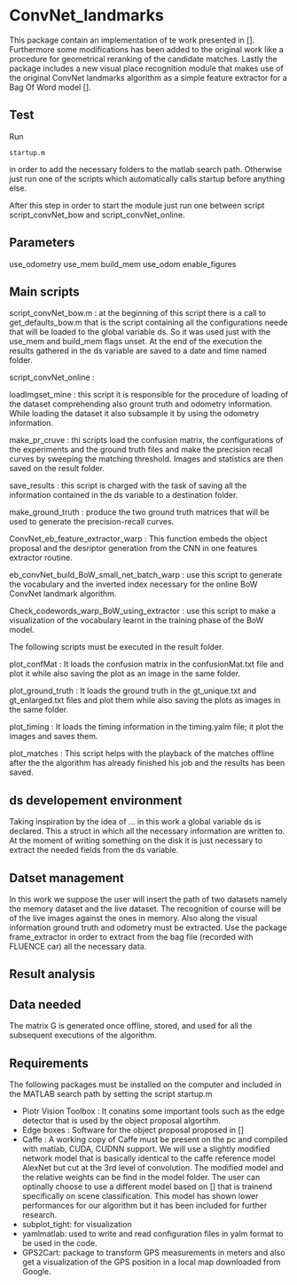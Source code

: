 # ConvNet_landmarks

This package contain an implementation of te work presented in []. Furthermore
some modifications has been added to the original work like a procedure for
geometrical reranking of the candidate matches. Lastly the package includes
a new visual place recognition module that makes use of the original ConvNet
landmarks algorithm as a simple feature extractor for a Bag Of Word model [].

## Test

Run 

	startup.m

in order to add the necessary folders to the matlab search path. 
Otherwise just run one of the scripts which automatically calls startup 
before anything else.

After this step in order to start the module just run one between script
script_convNet_bow and script_convNet_online.

## Parameters

use_odometry
use_mem
build_mem
use_odom
enable_figures

## Main scripts

script_convNet_bow.m :  at the beginning of this script there is a call to
                        get_defaults_bow.m that is the script containing all
                        the configurations neede that will be loaded to the
                        global variable ds. So it was used just with the use_mem
                        and build_mem flags unset. At the end of the execution
                        the results gathered in the ds variable are saved to 
                        a date and time named folder.

script_convNet_online :



loadImgset_mine : this script it is responsible for the procedure of loading of the
                  dataset comprehending also grount truth and odometry information.
                  While loading the dataset it also subsample it by using the odometry
                  information.

make_pr_cruve : thi scripts load the confusion matrix, the configurations of the
                experiments and the ground truth files and make the precision
                recall curves by sweeping the matching threshold. Images and statistics
                are then saved on the result folder.

save_results : this script is charged with the task of saving all the information
               contained in the ds variable to a destination folder.

make_ground_truth : produce the two ground truth matrices that will be used to
                    generate the precision-recall curves.

ConvNet_eb_feature_extractor_warp :  This function embeds the object proposal
                                     and the desriptor generation from the CNN
                                     in one features extractor routine.

eb_convNet_build_BoW_small_net_batch_warp : use this script to generate the vocabulary
                                            and the inverted index necessary for the
                                            online BoW ConvNet landmark algorithm.

Check_codewords_warp_BoW_using_extractor : use this script to make a visualization of
                                           the vocabulary learnt in the training phase 
                                           of the BoW model.

The following scripts must be executed in the result folder.

plot_confMat : It loads the confusion matrix in the confusionMat.txt file and
               plot it while also saving the plot as an image in the same folder.

plot_ground_truth : It loads the ground truth in the gt_unique.txt and gt_enlarged.txt files and
               plot them while also saving the plots as images in the same folder.

plot_timing : It loads the timing information in the timing.yalm file; it plot the images
              and saves them.

plot_matches : This script helps with the playback of the matches offline after the
               the algorithm has already finished his job and the results has been saved.


## ds developement environment

Taking inspiration by the idea of ... in this work a global variable ds is
declared. This a struct in which all the necessary information are written
to. At the moment of writing something on the disk it is just necessary to
extract the needed fields from the ds variable.

## Datset management

In this work we suppose the user will insert the path of two datasets namely
the memory dataset and the live dataset. The recognition of course will be of 
the live images against the ones in memory. Also along the visual information
ground truth and odometry must be extracted. Use the package frame_extractor
in order to extract from the bag file (recorded with FLUENCE car) all the 
necessary data.


## Result analysis

## Data needed

The matrix G is generated once offline, stored, and used for all the subsequent
executions of the algorithm.


## Requirements

The following packages must be installed on the computer and included in the 
MATLAB search path by setting the script startup.m


- Piotr Vision Toolbox : It conatins some important tools such as the edge detector 
                       that is used by the object proposal algortihm.
- Edge boxes : Software for the object proposal proposed in []
- Caffe : A working copy of Caffe must be present on the pc and compiled with matlab,
        CUDA, CUDNN support. We will use a slightly modified network model that is
        basically identical to the caffe reference model AlexNet but cut at the 3rd 
        level of convolution. The modified model and the relative weights can be find
        in the model folder. The user can optinally choose to use a different model 
        based on [] that is trainend specifically on scene classification. This model
        has shown lower performances for our algorithm but it has been included for
        further research.
- subplot_tight: for visualization
- yamlmatlab: used to write and read configuration files in yalm format to
              be used in the code.
- GPS2Cart: package to transform GPS measurements in meters and also get a
            visualization of the GPS position in a local map downloaded 
            from Google.








